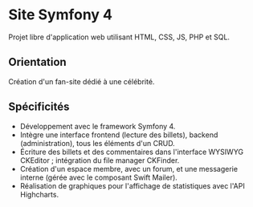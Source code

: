 # Site Symfony 4
Projet libre d'application web utilisant HTML, CSS, JS, PHP et SQL.

## Orientation
Création d'un fan-site dédié à une célébrité.

## Spécificités 
- Développement avec le framework Symfony 4.
- Intègre une interface frontend (lecture des billets), backend (administration), tous les éléments d'un CRUD.
- Écriture des billets et des commentaires dans l'interface WYSIWYG CKEditor ; intégration du file manager CKFinder.
- Création d'un espace membre, avec un forum, et une messagerie interne (gérée avec le composant Swift Mailer).
- Réalisation de graphiques pour l'affichage de statistiques avec l'API Highcharts.

